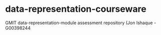 # data-representation-courseware
GMIT data-representation-module assessment repository (Jon Ishaque - G00398244
